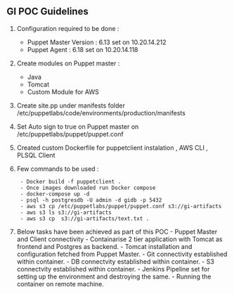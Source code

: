 ## GI POC Guidelines 

1. Configuration required to be done :
    - Puppet Master Version : 6.13  set on 10.20.14.212
    - Puppet Agent : 6.18  set on 10.20.14.118
2. Create modules on Puppet master :
    - Java 
    - Tomcat 
    - Custom Module for AWS 

3. Create site.pp under manifests folder /etc/puppetlabs/code/environments/production/manifests
4. Set Auto sign to true on Puppet master on /etc/puppetlabs/puppet/puppet.conf
5. Created custom Dockerfile for puppetclient instalation , AWS CLI , PLSQL Client
6. Few commands to be used :

        - Docker build -f puppetclient .
        - Once images downloaded run Docker compose
        - docker-compose up -d 
        - psql -h postgresdb -U admin -d gidb -p 5432
        - aws s3 cp /etc/puppetlabs/puppet/puppet.conf s3://gi-artifacts
        - aws s3 ls s3://gi-artifacts
        - aws s3 cp  s3://gi-artifacts/text.txt .

7. Below tasks have been achieved as part of this POC 
        - Puppet Master and Client connectivity 
        - Containarise 2 tier application with Tomcat as frontend and Postgres as backend.
        - Tomcat installation and configuration fetched from Puppet Master.
        - Git connectivity established within container.
        - DB connectvity established within container.
        - S3 connectvity established within container.
        - Jenkins Pipeline set for setting up the environment and destroying the same.
        - Running the container on remote machine.






